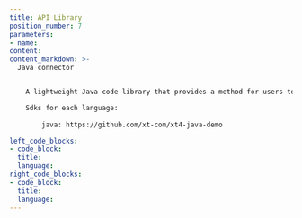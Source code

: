 ```yaml
---
title: API Library
position_number: 7
parameters:
- name:
content:
content_markdown: >-
  Java connector


    A lightweight Java code library that provides a method for users to directly call the API

    Sdks for each language:
        
        java: https://github.com/xt-com/xt4-java-demo

left_code_blocks:
- code_block:
  title:
  language:
right_code_blocks:
- code_block:
  title:
  language:
---
```

